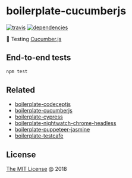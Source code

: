 # boilerplate-cucumberjs

[![travis](https://img.shields.io/travis/piecioshka/boilerplate-cucumberjs.svg)](https://travis-ci.org/piecioshka/boilerplate-cucumberjs)
[![dependencies](https://david-dm.org/piecioshka/boilerplate-cucumberjs.svg)](https://github.com/piecioshka/boilerplate-cucumberjs)

:ledger: Testing [Cucumber.js](https://cucumber.io/docs/installation/javascript/)

## End-to-end tests

```bash
npm test
```

## Related

* [boilerplate-codeceptjs](https://github.com/piecioshka/boilerplate-codeceptjs)
* [boilerplate-cucumberjs](https://github.com/piecioshka/boilerplate-cucumberjs)
* [boilerplate-cypress](https://github.com/piecioshka/boilerplate-cypress)
* [boilerplate-nightwatch-chrome-headless](https://github.com/piecioshka/boilerplate-nightwatch-chrome-headless)
* [boilerplate-puppeteer-jasmine](https://github.com/piecioshka/boilerplate-puppeteer-jasmine)
* [boilerplate-testcafe](https://github.com/piecioshka/boilerplate-testcafe)

## License

[The MIT License](http://piecioshka.mit-license.org) @ 2018
